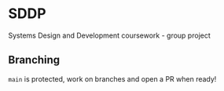 # SDDP
Systems Design and Development coursework - group project

## Branching

`main` is protected, work on branches and open a PR when ready!
